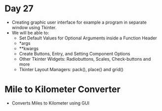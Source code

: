 #   Day 27

- Creating graphic user interface for example a program in separate window using Tkinter. 
- We will be able to:
  - Set Default Values for Optional Arguments inside a Function Header
  - *args
  - **kwargs
  - Create Buttons, Entry, and Setting Component Options
  - Other Tkinter Widgets: Radiobuttons, Scales, Check-buttons and more
  - Tkinter Layout Managers: pack(), place() and grid()

# Mile to Kilometer Converter

- Converts Miles to Kilometer using GUI